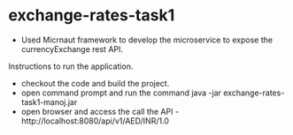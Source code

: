 # exchange-rates-task1

- Used Micrnaut framework to develop the microservice to expose the currencyExchange rest API.



Instructions to run the application.
- checkout the code and build the project. 
- open command prompt and run the command java -jar exchange-rates-task1-manoj.jar
- open browser and access the call the API - http://localhost:8080/api/v1/AED/INR/1.0
